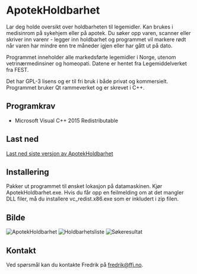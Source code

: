 # ApotekHoldbarhet
Lar deg holde oversikt over holdbarheten til legemidler. Kan brukes i medisinrom på sykehjem eller på apotek. Du søker opp varen, scanner eller skriver inn varenr - legger inn holdbarhet og programmet vil markere rødt når varen har mindre enn tre måneder igjen eller har gått ut på dato.

Programmet inneholder alle markedsførte legemidler i Norge, utenom vetrinærmedinsiner og homeopati. Datene er hentet fra Legemiddelverket fra FEST.

Det har GPL-3 lisens og er til fri bruk i både privat og kommersielt. Programmet bruker Qt rammeverket og er skrevet i C++.

## Programkrav
* Microsoft Visual C++ 2015 Redistributable

## Last ned
[Last ned siste versjon av ApotekHoldbarhet](https://github.com/stupedama/ApotekHoldbarhet/releases/download/v050/ApotekHoldbarhetv050.zip)

## Installering
Pakker ut programmet til ønsket lokasjon på datamaskinen. Kjør ApotekHoldbarhet.exe.
Hvis du får opp en feilmelding om at det mangler DLL filer, må du installere vc_redist.x86.exe som er inkludert i zip filen.

## Bilde
![ApotekHoldbarhet](/../master/img/blank.png?raw=true "Tom liste av holdbarhetsvarer")
![Holdbarhetsliste](/../master/img/durability_list.png?raw=true "Holdbarhetsliste")
![Søkeresultat](/../master/img/search_result.png?raw=true "Søkeresultat")

## Kontakt
Ved spørsmål kan du kontakte Fredrik på fredrik@ffj.no.
